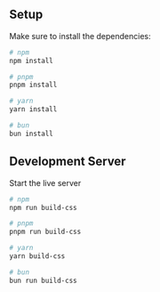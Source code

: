 ## Setup

Make sure to install the dependencies:

```bash
# npm
npm install

# pnpm
pnpm install

# yarn
yarn install

# bun
bun install
```

## Development Server

Start the live server

```bash
# npm
npm run build-css

# pnpm
pnpm run build-css

# yarn
yarn build-css

# bun
bun run build-css
